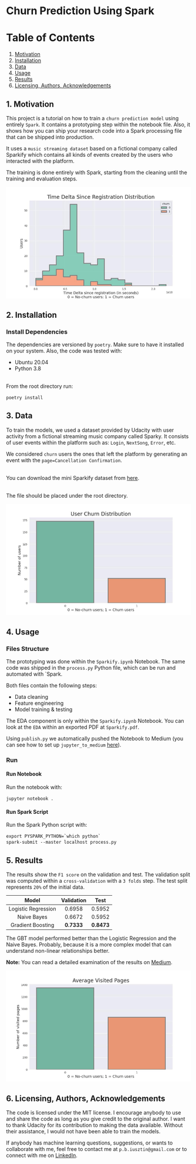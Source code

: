 # Churn Prediction Using Spark

# Table of Contents
1. [Motivation](#motivation)
2. [Installation](#installation)
3. [Data](#data)
4. [Usage](#usage)
5. [Results](#results)
6. [Licensing, Authors, Acknowledgements](#licensing)

## 1. Motivation <a name="motivation"></a>
This project is a tutorial on how to train a `churn prediction model` using entirely `Spark`. It contains a prototyping step within the notebook file.
Also, it shows how you can ship your research code into a Spark processing file that can be shipped into production.

It uses a `music streaming dataset` based on a fictional company called Sparkify which contains all kinds of events created by the users who interacted with
the platform.

The training is done entirely with Spark, starting from the cleaning until the training and evaluation steps.

![Listened Songs Distribution](/images/registration_delta_distribution.jpg)

## 2. Installation <a name="installation"></a>
### Install Dependencies
The dependencies are versioned by `poetry`. Make sure to have it installed on your system.
Also, the code was tested with:
* Ubuntu 20.04
* Python 3.8

<br/>From the root directory run:
```shell
poetry install
```

## 3. Data <a name="data"></a>
To train the models, we used a dataset provided by Udacity with user activity from a fictional streaming
music company called Sparky. It consists of user events within the platform such as: `Login`, `NextSong`, `Error`, etc.

We considered `churn` users the ones that left the platform by generating an event with the `page=Cancellation Confirmation`.

<br/> You can download the mini Sparkify dataset from [here](https://drive.google.com/drive/folders/14jI_mEW4pVFEESWYM0k8FkKIUHPUUzwh?usp=sharing).

<br/> The file should be placed under the root directory.

![Churn Distribution](/images/user_churn_distribution.jpg)


## 4. Usage <a name="usage"></a>
### Files Structure
The prototyping was done within the `Sparkify.ipynb` Notebook.
The same code was shipped in the `process.py` Python file, which can be run and automated with `Spark.

Both files contain the following steps:
- Data cleaning
- Feature engineering
- Model training & testing

The EDA component is only within the `Sparkify.ipynb` Notebook.
You can look at the `EDA` within an exported PDF at `Sparkify.pdf`.

Using `publish.py` we automatically pushed the Notebook to Medium 
(you can see how to set up `jupyter_to_medium` [here](https://pypi.org/project/jupyter-to-medium/)).

### Run
#### Run Notebook
Run the notebook with:
```shell
jupyter notebook .
```

#### Run Spark Script
Run the Spark Python script with:
```shell
export PYSPARK_PYTHON=`which python`
spark-submit --master localhost process.py
```

## 5. Results <a name="results"></a>
The results show the `F1 score` on the validation and test.
The validation split was computed within a `cross-validation` with a `3 folds` step.
The test split represents `20%` of the initial data.

|        Model        | Validation |    Test    |
|:-------------------:|:----------:|:----------:|
| Logistic Regression |   0.6958   |   0.5952   |
|     Naive Bayes     |   0.6672   |   0.5952   |
|  Gradient Boosting  | **0.7333** | **0.8473** |

The GBT model performed better than the Logistic Regression and the Naive Bayes. 
Probably, because it is a more complex model that can understand non-linear relationships better.

**Note:** You can read a detailed examination of the results on [Medium](https://medium.com/@p.e.iusztin/this-is-how-you-can-quickly-build-a-churn-prediction-model-using-spark-69bc93fc9803).

![Listened Songs Distribution](/images/visited_pages_distribution.jpg)

## 6. Licensing, Authors, Acknowledgements <a name="licensing"></a>
The code is licensed under the MIT license. I encourage anybody to use and share the code as long as you give credit to the original author. 
I want to thank Udacity for its contribution to making the data available. Without their assistance, I would not have been able to train the models.

If anybody has machine learning questions, suggestions, or wants to collaborate with me, feel free to contact me 
at `p.b.iusztin@gmail.com` or to connect with me on [LinkedIn](https://www.linkedin.com/in/paul-iusztin-7a047814a/).